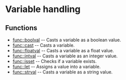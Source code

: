 # Variable handling
## Functions
* [func::boolval](var/boolval.sh.md) -- Casts a variable as a boolean value.
* [func::cast](var/cast.sh.md) -- Casts a variable.
* [func::floatval](var/floatval.sh.md) -- Casts a variable as a float value.
* [func::intval](var/intval.sh.md) -- Casts a variable as an integer value.
* [func::isset](var/isset.sh.md) -- Checks if a variable exists.
* [func::let](var/let.sh.md) -- Assigns a value into a variable.
* [func::strval](var/strval.sh.md) -- Casts a variable as a string value.
